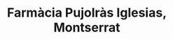 ---
title: "Farmàcia Pujolràs Iglesias, Montserrat"
url: /santa-coloma-de-farners/farmacia-pujolras-iglesias-montserrat/
shop: farmacia
---